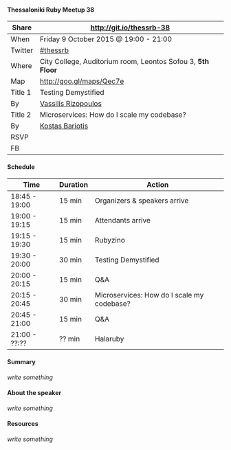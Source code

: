 #### Thessaloniki Ruby Meetup 38

Share   | http://git.io/thessrb-38
------- | ------------------------
When    | Friday 9 October 2015 @ 19:00 - 21:00
Twitter | [#thessrb](https://twitter.com/search?src=typd&q=%23thessrb)
Where   | City College, Auditorium room, Leontos Sofou 3, **5th Floor**
Map     | http://goo.gl/maps/Qec7e
Title 1 | Testing Demystified
By      | [Vassilis Rizopoulos](https://github.com/damphyr)
Title 2 | Microservices: How do I scale my codebase?
By      | [Kostas Bariotis](https://github.com/kbariotis)
RSVP    |
FB      |

#### Schedule

Time          | Duration | Action
------------- | -------- | -----------------------------
18:45 - 19:00 | 15 min   | Organizers & speakers arrive
19:00 - 19:15 | 15 min   | Attendants arrive
19:15 - 19:30 | 15 min   | Rubyzino
19:30 - 20:00 | 30 min   | Testing Demystified
20:00 - 20:15 | 15 min   | Q&A
20:15 - 20:45 | 30 min   | Microservices: How do I scale my codebase?
20:45 - 21:00 | 15 min   | Q&A
21:00 - ??:?? | ?? min   | Halaruby

#### Summary

*write something*

#### About the speaker

*write something*

#### Resources

*write something*

